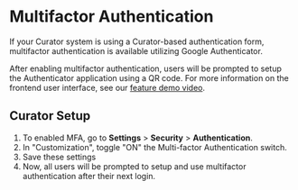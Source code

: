 # Multifactor Authentication

If your Curator system is using a Curator-based authentication form, multifactor authentication is available utilizing
Google Authenticator.

After enabling multifactor authentication, users will be prompted to setup the Authenticator application using a QR
code. For more information on the frontend user interface, see our
[feature demo video](https://curator.interworks.com/page/curator-new-feature-spotlight-multi-factor-authentication).

## Curator Setup

1. To enabled MFA, go to **Settings** > **Security** > **Authentication**.
2. In "Customization", toggle "ON" the Multi-factor Authentication switch.
3. Save these settings
4. Now, all users will be prompted to setup and use multifactor authentication after their next login.

